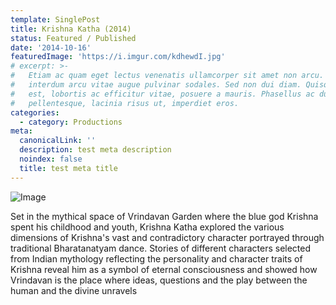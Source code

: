 ```yaml
---
template: SinglePost
title: Krishna Katha (2014)
status: Featured / Published
date: '2014-10-16'
featuredImage: 'https://i.imgur.com/kdhewdI.jpg'
# excerpt: >-
#   Etiam ac quam eget lectus venenatis ullamcorper sit amet non arcu. Nullam
#   interdum arcu vitae augue pulvinar sodales. Sed non dui diam. Quisque lectus
#   est, lobortis ac efficitur vitae, posuere a mauris. Phasellus ac dui
#   pellentesque, lacinia risus ut, imperdiet eros.
categories:
  - category: Productions
meta:
  canonicalLink: ''
  description: test meta description
  noindex: false
  title: test meta title
---
```


![Image](https://i.imgur.com/kdhewdI.jpg)

Set in the mythical space of Vrindavan Garden where the blue god Krishna spent his childhood and youth, Krishna Katha explored the various dimensions of Krishna's vast and contradictory character portrayed through traditional Bharatanatyam dance. Stories of different characters selected from Indian mythology reflecting the personality and character traits of Krishna reveal him as a symbol of eternal consciousness and showed how Vrindavan is the place where ideas, questions and the play between the human and the divine unravels

